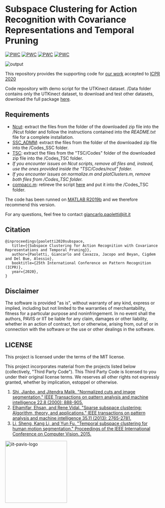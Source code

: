 # Subspace Clustering for Action Recognition with Covariance Representations and Temporal Pruning

[![PWC](https://img.shields.io/endpoint.svg?url=https://paperswithcode.com/badge/subspace-clustering-for-action-recognition/skeleton-based-action-recognition-on-msr-1)](https://paperswithcode.com/sota/skeleton-based-action-recognition-on-msr-1?p=subspace-clustering-for-action-recognition)
[![PWC](https://img.shields.io/endpoint.svg?url=https://paperswithcode.com/badge/subspace-clustering-for-action-recognition/skeleton-based-action-recognition-on-msrc-12)](https://paperswithcode.com/sota/skeleton-based-action-recognition-on-msrc-12?p=subspace-clustering-for-action-recognition)
[![PWC](https://img.shields.io/endpoint.svg?url=https://paperswithcode.com/badge/subspace-clustering-for-action-recognition/skeleton-based-action-recognition-on-hdm05)](https://paperswithcode.com/sota/skeleton-based-action-recognition-on-hdm05?p=subspace-clustering-for-action-recognition)
[![PWC](https://img.shields.io/endpoint.svg?url=https://paperswithcode.com/badge/subspace-clustering-for-action-recognition/skeleton-based-action-recognition-on-msr)](https://paperswithcode.com/sota/skeleton-based-action-recognition-on-msr?p=subspace-clustering-for-action-recognition)

<img src="./pipeline.png" alt="output"/>

This repository provides the supporting code for [our work](https://arxiv.org/abs/2006.11812) accepted to [ICPR 2020](https://www.micc.unifi.it/icpr2020/)

Code repository with demo script for the UTKinect dataset. /Data folder contains only the UTKinect dataset, to download and test other datasets, download the full package [here](https://1drv.ms/u/s!Ah-Dqjgf5l8LgnzpyjddphxusFjQ?e=j0ZAJ8).

## Requirements
+ [Ncut](https://www.cis.upenn.edu/~jshi/software/Ncut_9.zip): extract the files from the folder of the downloaded zip file into the /Ncut folder and follow the instructions contained into the *README.txt* file for a complete installation.
+ [SSC_ADMM](http://vision.jhu.edu/code/fetchcode.php?id=4): extract the files from the folder of the downloaded zip file into the /Codes_SSC folder.
+ [TSC](https://sites.google.com/site/lisheng1989/home/Publications/TSC_v1.zip?attredirects=0&d=1): extract the files from the "TSC/Codes" folder of the downloaded zip file into the /Codes_TSC folder.
+ *If you encounter issues on Ncut scripts, remove all files and, instead, use the ones provided inside the "TSC/Codes/ncut" folder.*
+ *If you encounter issues on normalize.m and plotClusters.m, remove both files from /Codes_TSC folder.*
+ [compacc.m](https://github.com/JLiangNKU/autoSC/blob/master/compacc.m): retireve the script [here](https://github.com/JLiangNKU/autoSC/blob/master/compacc.m) and put it into the /Codes_TSC folder.

The code has been runned on [MATLAB R2019b](https://it.mathworks.com/) and we therefore recommend this version.

For any questions, feel free to contact giancarlo.paoletti@iit.it

## Citation
 ```
@inproceedings{paoletti2020subspace,
    title={{Subspace Clustering for Action Recognition with Covariance Representations and Temporal Pruning}},
    author={Paoletti, Giancarlo and Cavazza, Jacopo and Beyan, Cigdem and Del Bue, Alessio},
    booktitle={25th International Conference on Pattern Recognition (ICPR)},
    year={2020},
}
 ```

## Disclaimer
The software is provided "as is", without warranty of any kind, express or implied, including but not limited to the warranties of merchantability, fitness for a particular purpose and noninfringement. In no event shall the authors, PAVIS or IIT be liable for any claim, damages or other liability, whether in an action of contract, tort or otherwise, arising from, out of or in connection with the software or the use or other dealings in the software.

## LICENSE
This project is licensed under the terms of the MIT license.

This project incorporates material from the projects listed below (collectively, "Third Party Code").  This Third Party Code is licensed to you under their original license terms.  We reserves all other rights not expressly granted, whether by implication, estoppel or otherwise.

1. [Shi, Jianbo, and Jitendra Malik. "Normalized cuts and image segmentation." IEEE Transactions on pattern analysis and machine intelligence 22.8 (2000): 888-905.](https://repository.upenn.edu/cgi/viewcontent.cgi?article=1101&context=cis_papers)
2. [Elhamifar, Ehsan, and Rene Vidal. "Sparse subspace clustering: Algorithm, theory, and applications." IEEE transactions on pattern analysis and machine intelligence 35.11 (2013): 2765-2781.](https://arxiv.org/pdf/1203.1005.pdf)
3. [Li, Sheng, Kang Li, and Yun Fu. "Temporal subspace clustering for human motion segmentation." Proceedings of the IEEE International Conference on Computer Vision. 2015.](https://openaccess.thecvf.com/content_iccv_2015/papers/Li_Temporal_Subspace_Clustering_ICCV_2015_paper.pdf)

<img src="./iit-pavis.png" alt="iit-pavis-logo" width="200"/>

